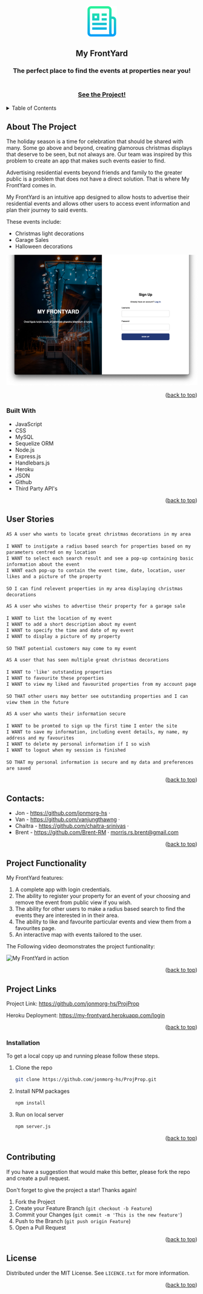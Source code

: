 <div id="top"></div>

<div align="center">
  <a href="https://github.com/jonmorg-hs/ProjProp">
    <img src="./public/images/logo.png" alt="Logo" width="80" height="80">
  </a>
  <h2>My FrontYard</h2>
  <h3>The perfect place to find the events at properties near you!<h3> 
  <br>
  <a href="https://my-frontyard.herokuapp.com/login">See the Project!</a>
</div>

<details>
  <summary>Table of Contents</summary>
  <ol>
    <li>
      <a href="#about-the-project">About The Project</a>
      <ul>
        <li><a href="#built-with">Built With</a></li>
      </ul>
    </li>
    <li><a href="#user-stories">User Stories</a></li>
    <li><a href="#contributors">Contacts</a></li>
    <li><a href="#proj-func">Project Functionality</a></li>
    <li><a href="#project-links">Project Links</a></li>
    <li><a href="#installation">Installation</a></li>
    <li><a href="#contrib">Contributions</a></li>
    <li><a href="#license">License</a></li>
  </ol>
</details>

<div id="about-the-project"></div>

## About The Project 

The holiday season is a time for celebration that should be shared with many. Some go above and beyond, creating glamorous christmas displays that deserve to be seen, but not always are. Our team was inspired by this problem to create an app that makes such events easier to find.

Advertising residential events beyond friends and family to the greater public is a problem that does not have a direct solution. That is where My FrontYard comes in.

My FrontYard is an intuitive app designed to allow hosts to advertise their residential events and allows other users to access event information and plan their journey to said events.

These events include:
- Christmas light decorations
- Garage Sales 
- Halloween decorations


![Landing page of My FrontYard](./public/images/MyFrontyard-hm-scs.png)

<p align="right">(<a href="#top">back to top</a>)</p>

<div id="built-with"></div>

### Built With 

- JavaScript
- CSS
- MySQL 
- Sequelize ORM
- Node.js 
- Express.js 
- Handlebars.js 
- Heroku
- JSON
- Github
- Third Party API's

<p align="right">(<a href="#top">back to top</a>)</p>

<div id="user-stories"></div>

## User Stories 

```
AS A user who wants to locate great christmas decorations in my area

I WANT to instigate a radius based search for properties based on my parameters centred on my location
I WANT to select each search result and see a pop-up containing basic information about the event 
I WANT each pop-up to contain the event time, date, location, user likes and a picture of the property 

SO I can find relevent properties in my area displaying christmas decorations
```

```
AS A user who wishes to advertise their property for a garage sale

I WANT to list the location of my event
I WANT to add a short description about my event
I WANT to specify the time and date of my event
I WANT to display a picture of my property

SO THAT potential customers may come to my event
```

```
AS A user that has seen multiple great christmas decorations 

I WANT to 'like' outstanding properties 
I WANT to favourite these properties
I WANT to view my liked and favourited properties from my account page

SO THAT other users may better see outstanding properties and I can view them in the future
```

```
AS A user who wants their information secure

I WANT to be promted to sign up the first time I enter the site
I WANT to save my information, including event details, my name, my address and my favourites
I WANT to delete my personal information if I so wish
I WANT to logout when my session is finished

SO THAT my personal information is secure and my data and preferences are saved
```
<p align="right">(<a href="#top">back to top</a>)</p>

<div id="contributors"></div>

## Contacts: 

- Jon - https://github.com/jonmorg-hs ·
- Van - https://github.com/vanjungthawng ·
- Chaitra - https://github.com/chaitra-srinivas ·
- Brent - https://github.com/Brent-RM · morris.rs.brent@gmail.com

<p align="right">(<a href="#top">back to top</a>)</p>

<div id="proj-func"></div>

## Project Functionality 

My FrontYard features:
1. A complete app with login credentials.
2. The ability to register your property for an event of your choosing and remove the event from public view if you wish.
3. The ability for other users to make a radius based search to find the events they are interested in in their area.
4. The ability to like and favourite particular events and view them from a favourites page.
5. An interactive map with events tailored to the user.

The Following video deomonstrates the project funtionality: 

![My FrontYard in action](./public/images/MFY-gif.gif)

<p align="right">(<a href="#top">back to top</a>)</p>

<div id="project-links"></div>

## Project Links 

Project Link: https://github.com/jonmorg-hs/ProjProp

Heroku Deployment: https://my-frontyard.herokuapp.com/login

<p align="right">(<a href="#top">back to top</a>)</p>

<div id="installation"></div>

### Installation

To get a local copy up and running please follow these steps.

1. Clone the repo
   ```sh
   git clone https://github.com/jonmorg-hs/ProjProp.git
   ```
2. Install NPM packages
   ```sh
   npm install
   ```
3. Run on local server
   ```sh
   npm server.js
   ```

<p align="right">(<a href="#top">back to top</a>)</p>

<div id="contrib"></div>

## Contributing

If you have a suggestion that would make this better, please fork the repo and create a pull request.

Don't forget to give the project a star! Thanks again!

1. Fork the Project
2. Create your Feature Branch (`git checkout -b Feature`)
3. Commit your Changes (`git commit -m 'This is the new feature'`)
4. Push to the Branch (`git push origin Feature`)
5. Open a Pull Request

<p align="right">(<a href="#top">back to top</a>)</p>

<div id="licence"></div>

## License
Distributed under the MIT License. See `LICENCE.txt` for more information.

<p align="right">(<a href="#top">back to top</a>)</p>